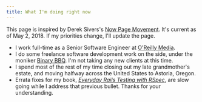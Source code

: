 ```yaml
---
title: What I'm doing right now
---
```


This page is inspired by Derek Sivers's [Now Page Movement](http://nownownow.com/about). It's current as of May 2, 2018. If my priorities change, I'll update the page.

- I work full-time as a Senior Software Engineer at [O'Reilly Media](https://www.oreilly.com/).
- I do some freelance software development work on the side, under the moniker [Binary BBQ](https://binarybbq.com/). I'm not taking any new clients at this time.
- I spend most of the rest of my time closing out my late grandmother's estate, and moving halfway across the United States to Astoria, Oregon.
- Errata fixes for my book, _[Everyday Rails Testing with RSpec](https://leanpub.com/everydayrailsrspec)_, are slow going while I address that previous bullet. Thanks for your understanding.
